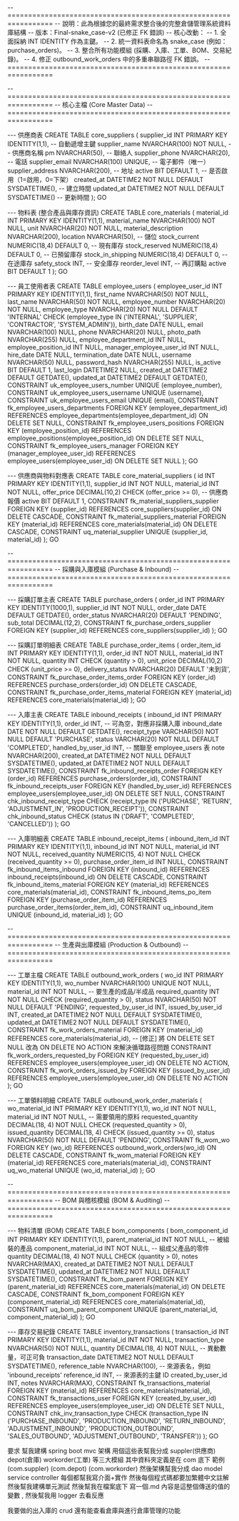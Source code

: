 -- =================================================================
-- 說明：此為根據您的最終需求整合後的完整倉儲管理系統資料庫結構
-- 版本：Final-snake_case-v2 (已修正 FK 錯誤)
-- 核心改動：
-- 1. 全面採納 INT IDENTITY 作為主鍵。
-- 2. 統一資料表命名為 snake_case (例如：purchase_orders)。
-- 3. 整合所有功能模組 (採購、入庫、工單、BOM、交易紀錄)。
-- 4. 修正 outbound_work_orders 中的多重串聯路徑 FK 錯誤。
-- =================================================================

-- =================================================================
-- 核心主檔 (Core Master Data)
-- =================================================================

--- 供應商表
CREATE TABLE core_suppliers (
supplier_id INT PRIMARY KEY IDENTITY(1,1), -- 自動遞增主鍵
supplier_name NVARCHAR(100) NOT NULL, -- 供應商名稱
pm NVARCHAR(50), -- 聯絡人
supplier_phone NVARCHAR(20), -- 電話
supplier_email NVARCHAR(100) UNIQUE, -- 電子郵件（唯一）
supplier_address NVARCHAR(200), -- 地址
active BIT DEFAULT 1, -- 是否啟用（1=啟用，0=下架）
created_at DATETIME2 NOT NULL DEFAULT SYSDATETIME(), -- 建立時間
updated_at DATETIME2 NOT NULL DEFAULT SYSDATETIME() -- 更新時間
);
GO

--- 物料表 (整合產品與庫存資訊)
CREATE TABLE core_materials (
material_id INT PRIMARY KEY IDENTITY(1,1),
material_name NVARCHAR(100) NOT NULL,
unit NVARCHAR(20) NOT NULL,
material_description NVARCHAR(200),
location NVARCHAR(50), -- 儲位
stock_current NUMERIC(18,4) DEFAULT 0, -- 現有庫存
stock_reserved NUMERIC(18,4) DEFAULT 0, -- 已預留庫存
stock_in_shipping NUMERIC(18,4) DEFAULT 0, -- 在途庫存
safety_stock INT, -- 安全庫存
reorder_level INT, -- 再訂購點
active BIT DEFAULT 1
);
GO

--- 員工使用者表
CREATE TABLE employee_users (
employee_user_id INT PRIMARY KEY IDENTITY(1,1),
first_name NVARCHAR(50) NOT NULL,
last_name NVARCHAR(50) NOT NULL,
employee_number NVARCHAR(20) NOT NULL,
employee_type NVARCHAR(20) NOT NULL DEFAULT 'INTERNAL' CHECK (employee_type IN ('INTERNAL', 'SUPPLIER', 'CONTRACTOR', 'SYSTEM_ADMIN')),
birth_date DATE NULL,
email NVARCHAR(100) NULL,
phone NVARCHAR(20) NULL,
photo_path NVARCHAR(255) NULL,
employee_department_id INT NULL,
employee_position_id INT NULL,
manager_employee_user_id INT NULL,
hire_date DATE NULL,
termination_date DATE NULL,
username NVARCHAR(50) NULL,
password_hash NVARCHAR(255) NULL,
is_active BIT DEFAULT 1,
last_login DATETIME2 NULL,
created_at DATETIME2 DEFAULT GETDATE(),
updated_at DATETIME2 DEFAULT GETDATE(),
CONSTRAINT uk_employee_users_number UNIQUE (employee_number),
CONSTRAINT uk_employee_users_username UNIQUE (username),
CONSTRAINT uk_employee_users_email UNIQUE (email),
CONSTRAINT fk_employee_users_departments FOREIGN KEY (employee_department_id) REFERENCES employee_departments(employee_department_id) ON DELETE SET NULL,
CONSTRAINT fk_employee_users_positions FOREIGN KEY (employee_position_id) REFERENCES employee_positions(employee_position_id) ON DELETE SET NULL,
CONSTRAINT fk_employee_users_manager FOREIGN KEY (manager_employee_user_id) REFERENCES employee_users(employee_user_id) ON DELETE SET NULL
);
GO

--- 供應商與物料對應表
CREATE TABLE core_material_suppliers (
id INT PRIMARY KEY IDENTITY(1,1),
supplier_id INT NOT NULL,
material_id INT NOT NULL,
offer_price DECIMAL(10,2) CHECK (offer_price >= 0), -- 供應商報價
active BIT DEFAULT 1,
CONSTRAINT fk_material_suppliers_supplier FOREIGN KEY (supplier_id) REFERENCES core_suppliers(supplier_id) ON DELETE CASCADE,
CONSTRAINT fk_material_suppliers_material FOREIGN KEY (material_id) REFERENCES core_materials(material_id) ON DELETE CASCADE,
CONSTRAINT uq_material_supplier UNIQUE (supplier_id, material_id)
);
GO

-- =================================================================
-- 採購與入庫模組 (Purchase & Inbound)
-- =================================================================

--- 採購訂單主表
CREATE TABLE purchase_orders (
order_id INT PRIMARY KEY IDENTITY(1000,1),
supplier_id INT NOT NULL,
order_date DATE DEFAULT GETDATE(),
order_status NVARCHAR(20) DEFAULT 'PENDING',
sub_total DECIMAL(12,2),
CONSTRAINT fk_purchase_orders_supplier FOREIGN KEY (supplier_id) REFERENCES core_suppliers(supplier_id)
);
GO

--- 採購訂單明細表
CREATE TABLE purchase_order_items (
order_item_id INT PRIMARY KEY IDENTITY(1,1),
order_id INT NOT NULL,
material_id INT NOT NULL,
quantity INT CHECK (quantity > 0),
unit_price DECIMAL(10,2) CHECK (unit_price >= 0),
delivery_status NVARCHAR(20) DEFAULT '未到貨',
CONSTRAINT fk_purchase_order_items_order FOREIGN KEY (order_id) REFERENCES purchase_orders(order_id) ON DELETE CASCADE,
CONSTRAINT fk_purchase_order_items_material FOREIGN KEY (material_id) REFERENCES core_materials(material_id)
);
GO

--- 入庫主表
CREATE TABLE inbound_receipts (
inbound_id INT PRIMARY KEY IDENTITY(1,1),
order_id INT, -- 可為空，對應非採購入庫
inbound_date DATE NOT NULL DEFAULT GETDATE(),
receipt_type VARCHAR(50) NOT NULL DEFAULT 'PURCHASE',
status VARCHAR(20) NOT NULL DEFAULT 'COMPLETED',
handled_by_user_id INT, -- 關聯至 employee_users 表
note NVARCHAR(200),
created_at DATETIME2 NOT NULL DEFAULT SYSDATETIME(),
updated_at DATETIME2 NOT NULL DEFAULT SYSDATETIME(),
CONSTRAINT fk_inbound_receipts_order FOREIGN KEY (order_id) REFERENCES purchase_orders(order_id),
CONSTRAINT fk_inbound_receipts_user FOREIGN KEY (handled_by_user_id) REFERENCES employee_users(employee_user_id) ON DELETE SET NULL,
CONSTRAINT chk_inbound_receipt_type CHECK (receipt_type IN ('PURCHASE', 'RETURN', 'ADJUSTMENT_IN', 'PRODUCTION_RECEIPT')),
CONSTRAINT chk_inbound_status CHECK (status IN ('DRAFT', 'COMPLETED', 'CANCELLED'))
);
GO

--- 入庫明細表
CREATE TABLE inbound_receipt_items (
inbound_item_id INT PRIMARY KEY IDENTITY(1,1),
inbound_id INT NOT NULL,
material_id INT NOT NULL,
received_quantity NUMERIC(15, 4) NOT NULL CHECK (received_quantity >= 0),
purchase_order_item_id INT NULL,
CONSTRAINT fk_inbound_items_inbound FOREIGN KEY (inbound_id) REFERENCES inbound_receipts(inbound_id) ON DELETE CASCADE,
CONSTRAINT fk_inbound_items_material FOREIGN KEY (material_id) REFERENCES core_materials(material_id),
CONSTRAINT fk_inbound_items_po_item FOREIGN KEY (purchase_order_item_id) REFERENCES purchase_order_items(order_item_id),
CONSTRAINT uq_inbound_item UNIQUE (inbound_id, material_id)
);
GO

-- =================================================================
-- 生產與出庫模組 (Production & Outbound)
-- =================================================================

--- 工單主檔
CREATE TABLE outbound_work_orders (
wo_id INT PRIMARY KEY IDENTITY(1,1),
wo_number NVARCHAR(100) UNIQUE NOT NULL,
material_id INT NOT NULL, -- 要生產的成品/半成品
required_quantity INT NOT NULL CHECK (required_quantity > 0),
status NVARCHAR(50) NOT NULL DEFAULT 'PENDING',
requested_by_user_id INT,
issued_by_user_id INT,
created_at DATETIME2 NOT NULL DEFAULT SYSDATETIME(),
updated_at DATETIME2 NOT NULL DEFAULT SYSDATETIME(),
CONSTRAINT fk_work_orders_material FOREIGN KEY (material_id) REFERENCES core_materials(material_id),
-- [修正] 將 ON DELETE SET NULL 改為 ON DELETE NO ACTION 來解決循環路徑問題
CONSTRAINT fk_work_orders_requested_by FOREIGN KEY (requested_by_user_id) REFERENCES employee_users(employee_user_id) ON DELETE NO ACTION,
CONSTRAINT fk_work_orders_issued_by FOREIGN KEY (issued_by_user_id) REFERENCES employee_users(employee_user_id) ON DELETE NO ACTION
);
GO

--- 工單領料明細
CREATE TABLE outbound_work_order_materials (
wo_material_id INT PRIMARY KEY IDENTITY(1,1),
wo_id INT NOT NULL,
material_id INT NOT NULL, -- 需要領用的原料
requested_quantity DECIMAL(18, 4) NOT NULL CHECK (requested_quantity > 0),
issued_quantity DECIMAL(18, 4) CHECK (issued_quantity >= 0),
status NVARCHAR(50) NOT NULL DEFAULT 'PENDING',
CONSTRAINT fk_wom_wo FOREIGN KEY (wo_id) REFERENCES outbound_work_orders(wo_id) ON DELETE CASCADE,
CONSTRAINT fk_wom_material FOREIGN KEY (material_id) REFERENCES core_materials(material_id),
CONSTRAINT uq_wo_material UNIQUE (wo_id, material_id)
);
GO

-- =================================================================
-- BOM 與稽核模組 (BOM & Auditing)
-- =================================================================

--- 物料清單 (BOM)
CREATE TABLE bom_components (
bom_component_id INT PRIMARY KEY IDENTITY(1,1),
parent_material_id INT NOT NULL, -- 被組裝的產品
component_material_id INT NOT NULL, -- 組成父產品的零件
quantity DECIMAL(18, 4) NOT NULL CHECK (quantity > 0),
notes NVARCHAR(MAX),
created_at DATETIME2 NOT NULL DEFAULT SYSDATETIME(),
updated_at DATETIME2 NOT NULL DEFAULT SYSDATETIME(),
CONSTRAINT fk_bom_parent FOREIGN KEY (parent_material_id) REFERENCES core_materials(material_id) ON DELETE CASCADE,
CONSTRAINT fk_bom_component FOREIGN KEY (component_material_id) REFERENCES core_materials(material_id),
CONSTRAINT uq_bom_parent_component UNIQUE (parent_material_id, component_material_id)
);
GO

--- 庫存交易紀錄
CREATE TABLE inventory_transactions (
transaction_id INT PRIMARY KEY IDENTITY(1,1),
material_id INT NOT NULL,
transaction_type NVARCHAR(50) NOT NULL,
quantity DECIMAL(18, 4) NOT NULL, -- 異動數量，可正可負
transaction_date DATETIME2 NOT NULL DEFAULT SYSDATETIME(),
reference_table NVARCHAR(100), -- 來源表名，例如 'inbound_receipts'
reference_id INT, -- 來源表的主鍵 ID
created_by_user_id INT,
notes NVARCHAR(MAX),
CONSTRAINT fk_transactions_material FOREIGN KEY (material_id) REFERENCES core_materials(material_id),
CONSTRAINT fk_transactions_user FOREIGN KEY (created_by_user_id) REFERENCES employee_users(employee_user_id) ON DELETE SET NULL,
CONSTRAINT chk_inv_transaction_type CHECK (transaction_type IN ('PURCHASE_INBOUND', 'PRODUCTION_INBOUND', 'RETURN_INBOUND', 'ADJUSTMENT_INBOUND', 'PRODUCTION_OUTBOUND', 'SALES_OUTBOUND', 'ADJUSTMENT_OUTBOUND', 'TRANSFER'))
);
GO

要求 幫我建構 spring boot mvc 架構 用個這些表幫我分成 suppler(供應商) depot(倉庫) workorder(工單) 等三大模組 其中資料夾定義是在 com 底下 範例(com.suppler) (com.depot) (com.workorder) 然後架構幫我分成 dao model service controller 每個都幫我寫介面+實作
然後每個程式碼都要加繁體中文註解 然後幫我建構單元測試 然後幫我在檔案底下 寫一個.md 內容是這整個傳送的值的變數 , 然後幫我用 logger 去看反應

我要做的出入庫的 crud 還有能查看倉庫與進行倉庫管理的功能
